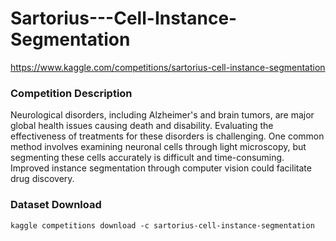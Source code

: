 # Sartorius---Cell-Instance-Segmentation
https://www.kaggle.com/competitions/sartorius-cell-instance-segmentation

### Competition Description
Neurological disorders, including Alzheimer's and brain tumors,
are major global health issues causing death and disability.
Evaluating the effectiveness of treatments for these disorders is challenging.
One common method involves examining neuronal cells through light microscopy,
but segmenting these cells accurately is difficult and time-consuming.
Improved instance segmentation through computer vision could facilitate drug discovery.

### Dataset Download
```shell
kaggle competitions download -c sartorius-cell-instance-segmentation
```
